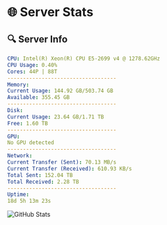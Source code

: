 # 🌐 Server Stats
## 🔍 Server Info
```yaml
CPU: Intel(R) Xeon(R) CPU E5-2699 v4 @ 1278.62GHz
CPU Usage: 0.40%
Cores: 44P | 88T
-----------------------------------
Memory:
Current Usage: 144.92 GB/503.74 GB
Available: 355.45 GB
-----------------------------------
Disk:
Current Usage: 23.64 GB/1.71 TB
Free: 1.60 TB
-----------------------------------
GPU:
No GPU detected
-----------------------------------
Network:
Current Transfer (Sent): 70.13 MB/s
Current Transfer (Received): 610.93 KB/s
Total Sent: 152.04 TB
Total Received: 2.28 TB
-----------------------------------
Uptime:
18d 5h 13m 23s
```
![GitHub Stats](https://img.shields.io/badge/Updated-2025-02-26_03:56:41-blue)